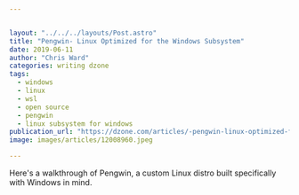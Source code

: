 ```yaml
---


layout: "../../../layouts/Post.astro"
title: "Pengwin- Linux Optimized for the Windows Subsystem"
date: 2019-06-11
author: "Chris Ward"
categories: writing dzone
tags: 
  - windows
  - linux
  - wsl
  - open source
  - pengwin
  - linux subsystem for windows
publication_url: "https://dzone.com/articles/-pengwin-linux-optimized-for-the-windows-subsystem"
image: images/articles/12008960.jpeg

---
```

Here's a walkthrough of Pengwin, a custom Linux distro built specifically with Windows in mind.

